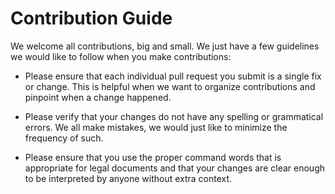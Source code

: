 # Contribution Guide

We welcome all contributions, big and small. We just have a few
guidelines we would like to follow when you make contributions:

 * Please ensure that each individual pull request you submit is
 a single fix or change. This is helpful when we want to organize
 contributions and pinpoint when a change happened.

 * Please verify that your changes do not have any spelling or grammatical
 errors. We all make mistakes, we would just like to minimize the frequency
 of such.

 * Please ensure that you use the proper command words that is appropriate
 for legal documents and that your changes are clear enough to be interpreted
 by anyone without extra context.
